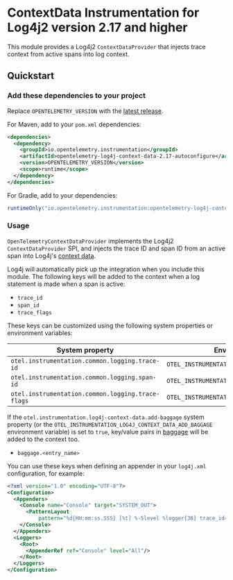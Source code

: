 # ContextData Instrumentation for Log4j2 version 2.17 and higher

This module provides a Log4j2 `ContextDataProvider` that injects trace context from active spans
into log context.

## Quickstart

### Add these dependencies to your project

Replace `OPENTELEMETRY_VERSION` with the [latest
release](https://search.maven.org/search?q=g:io.opentelemetry.instrumentation%20AND%20a:opentelemetry-log4j-context-data-2.17-autoconfigure).

For Maven, add to your `pom.xml` dependencies:

```xml
<dependencies>
  <dependency>
    <groupId>io.opentelemetry.instrumentation</groupId>
    <artifactId>opentelemetry-log4j-context-data-2.17-autoconfigure</artifactId>
    <version>OPENTELEMETRY_VERSION</version>
    <scope>runtime</scope>
  </dependency>
</dependencies>
```

For Gradle, add to your dependencies:

```groovy
runtimeOnly("io.opentelemetry.instrumentation:opentelemetry-log4j-context-data-2.17-autoconfigure:OPENTELEMETRY_VERSION")
```

### Usage

`OpenTelemetryContextDataProvider` implements the Log4j2 `ContextDataProvider` SPI, and injects the
trace ID and span ID from an active span into
Log4j's [context data](https://logging.apache.org/log4j/2.x/manual/thread-context.html).

Log4j will automatically pick up the integration when you include this module. The following keys
will be added to the context when a log statement is made when a span is active:

- `trace_id`
- `span_id`
- `trace_flags`

These keys can be customized using the following system properties or environment variables:

| System property                                       | Environment variable                              |
|-------------------------------------------------------|---------------------------------------------------|
| `otel.instrumentation.common.logging.trace-id`        | `OTEL_INSTRUMENTATION_COMMON_LOGGING_TRACE_ID`    |
| `otel.instrumentation.common.logging.span-id`         | `OTEL_INSTRUMENTATION_COMMON_LOGGING_SPAN_ID`     |
| `otel.instrumentation.common.logging.trace-flags`     | `OTEL_INSTRUMENTATION_COMMON_LOGGING_TRACE_FLAGS` |

If the `otel.instrumentation.log4j-context-data.add-baggage` system property (or the
`OTEL_INSTRUMENTATION_LOG4J_CONTEXT_DATA_ADD_BAGGAGE` environment variable) is set to `true`,
key/value pairs in [baggage](https://opentelemetry.io/docs/concepts/signals/baggage/) will be added to the context too.

- `baggage.<entry_name>`

You can use these keys when defining an appender in your `log4j.xml` configuration, for example:

```xml
<?xml version="1.0" encoding="UTF-8"?>
<Configuration>
  <Appenders>
    <Console name="Console" target="SYSTEM_OUT">
      <PatternLayout
          pattern="%d{HH:mm:ss.SSS} [%t] %-5level %logger{36} trace_id=%X{trace_id} span_id=%X{span_id} trace_flags=%X{trace_flags} - %msg%n"/>
    </Console>
  </Appenders>
  <Loggers>
    <Root>
      <AppenderRef ref="Console" level="All"/>
    </Root>
  </Loggers>
</Configuration>
```
